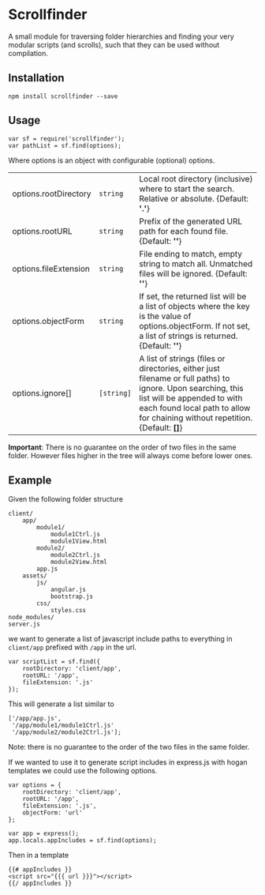Scrollfinder
============

A small module for traversing folder hierarchies and finding your very modular scripts (and scrolls), such that they can be used without compilation.

## Installation

    npm install scrollfinder --save

## Usage

    var sf = require('scrollfinder');
    var pathList = sf.find(options);
    
Where options is an object with configurable (optional) options.
<table>
    <tr><td>options.rootDirectory</td><td><code>string</td><td> Local root directory (inclusive) where to start the search. Relative or absolute. {Default: <b>'.'</b>}</td></tr>
    <tr><td>options.rootURL</td><td><code>string</code></td><td>Prefix of the generated URL path for each found file. {Default: <b>''</b>}</td></tr>
    <tr><td>options.fileExtension</td><td><code>string</code></td><td>File ending to match, empty string to match all. Unmatched files will be ignored. {Default: <b>''</b>}</td></tr>
    <tr><td>options.objectForm</td><td><code>string</code></td><td>If set, the returned list will be a list of objects where the key is the value of options.objectForm. If not set, a list of strings is returned. {Default: <b>''</b>}</td></tr>
    <tr><td>options.ignore[]</td><td><code>[string]</code></td><td>A list of strings (files or directories, either just filename or full paths) to ignore. Upon searching, this list will be appended to with each found local path to allow for chaining without repetition. {Default: <b>[]</b>}</td></tr>
</table>

**Important**: There is no guarantee on the order of two files in the same folder. However files higher in the tree will always come before lower ones.

## Example

Given the following folder structure

    client/
        app/
            module1/
                module1Ctrl.js
                module1View.html
            module2/
                module2Ctrl.js
                module2View.html
            app.js
        assets/
            js/
                angular.js
                bootstrap.js
            css/
                styles.css
    node_modules/
    server.js
    
we want to generate a list of javascript include paths to everything in `client/app` prefixed with `/app` in the url.

    var scriptList = sf.find({
        rootDirectory: 'client/app',
        rootURL: '/app',
        fileExtension: '.js'
    });
 
 This will generate a list similar to

    ['/app/app.js',
     '/app/module1/module1Ctrl.js'
     '/app/module2/module2Ctrl.js'];
  
Note: there is no guarantee to the order of the two files in the same folder.

If we wanted to use it to generate script includes in express.js with hogan templates we could use the following options.

    var options = {
        rootDirectory: 'client/app',
        rootURL: '/app',
        fileExtension: '.js',
        objectForm: 'url'
    };
    
    var app = express();
    app.locals.appIncludes = sf.find(options);
    
Then in a template

    {{# appIncludes }}
    <script src="{{{ url }}}"></script>
    {{/ appIncludes }}